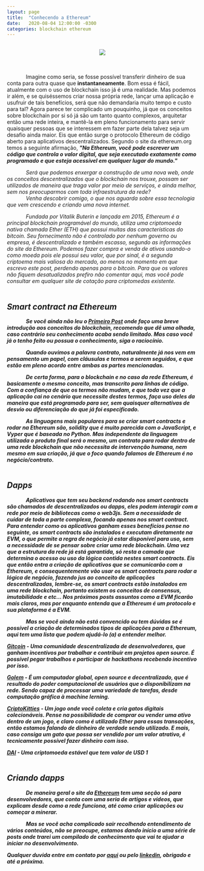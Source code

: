 ```yaml
---
layout: page
title:  "Conhecendo a Ethereum"
date:   2020-08-04 12:00:00 -0300
categories: blockchain ethereum
---
```

<br/>
<div class="row">
    <div class="col-sm-12" style="text-align:center">
        <img src="https://siasky.net/NAAlKT14Z5kX9H2g0aIBBQhITHeoo1QZL-hguiOM6nEtrw">
    </div>
</div>
<br/>
<br/>

<span class="paragraph">Imagine como seria, se fosse possível transferir dinheiro de sua conta para outra quase que <strong>instantaneamente</strong>. Bom essa é fácil, atualmente com o uso de blockchain isso já é uma realidade. Mas podemos ir além, e se quiséssemos criar nossa própria rede, lançar uma aplicação e usufruir de tais benefícios, será que não demandaria muito tempo e custo para tal? Agora parece ter complicado um pouquinho, já que os conceitos sobre blockchain por si só já são um tanto quanto complexos, arquitetar então uma rede inteira, e mantê-la em pleno funcionamento para servir quaisquer pessoas que se interessem em fazer parte dela talvez seja um desafio ainda maior. Eis que então surge o protocolo Ethereum de código aberto para aplicativos descentralizados. Segundo o site da ethereum.org temos a seguinte afirmação, <i><strong>"Na Ethereum, você pode escrever um código que controla o valor digital, que seja executado exatamente como programado e que esteja acessível em qualquer lugar do mundo."</strong>

<span class="paragraph">Será que podemos enxergar a construção de uma nova web, onde os conceitos descentralizados que o blockchain nos trouxe, possam ser utilizados de maneira que traga valor por meio de serviços, e ainda melhor, sem nos preocuparmos com toda infraestrutura da rede?<br/>
<span class="paragraph">Venha descobrir comigo, o que nos aguarda sobre essa tecnologia que vem crescendo e criando uma nova internet.

<span class="paragraph">Fundada por Vitalik Buterin e lançada em 2015, Ethereum é a principal blockchain programável do mundo, utiliza uma criptomoeda nativa chamada Ether (ETH) que possui muitas das características do bitcoin. Seu fornecimento não é controlado por nenhum governo ou empresa, é descentralizado e também escasso, segundo as informações do site da Ethereum. Podemos fazer compra e venda de ativos usando-o como moeda pois ele possui seu valor, que por sinal, é a segunda criptoema mais valiosa do mercado, ao menos no momento em que escrevo este post, perdendo apenas para o bitcoin. Para que os valores não fiquem desatualizados prefiro não comentar aqui, mas você pode consultar em qualquer site de cotação para criptomedas existente.
<br/>
<br/>


## <strong>Smart contract na Ethereum
<span class="paragraph">Se você ainda não leu o <a href="{{ site.baseurl }}{% link _posts/2020-07-01-quebrango-o-gelo.markdown %}">Primeiro Post</a> onde faço uma breve introdução aos conceitos do blockchain, recomendo que dê uma olhada, caso contrário seu conhecimento acaba sendo limitado. Mas caso você já o tenho feito ou possua o conhecimento, siga o raciocínio.

<span class="paragraph">Quando ouvimos a palavra contrato, naturalmente já nos vem em pensamento um papel, com cláusulas e termos a serem seguidos, e que estão em pleno acordo entre ambas as partes mencionadas.

<span class="paragraph">De certa forma, para o blockchain e no caso da rede Ethereum, é basicamente o mesmo conceito, mas transcrito para linhas de código. Com a confiança de que os termos não mudam, e que toda vez que a aplicação cai no cenário que necessite destes termos, faça uso deles da maneira que está programado para ser, sem quaisquer alternativas de desvio ou diferenciação do que já foi especificado.

<span class="paragraph">As linguagens mais populares para se criar smart contracts e rodar na Ethereum são, solidity que é muito parecida com o JavaScript, e Vyper que é baseada no Python. Mas independente da linguagem utilizada o produto final será o mesmo, um contrato para rodar dentro de uma rede blockchain que não necessita de intervenção humana, nem mesmo em sua criação, já que o foco quando falamos de Ethereum é no negócio/contrato.
<br/>
<br/>

## <strong>Dapps
<span class="paragraph">Aplicativos que tem seu backend rodando nos smart contracts são chamados de descentralizados ou dapps, eles podem interagir com a rede por meio de bibliotecas como o web3js. Sem a necessidade de cuidar de toda a parte complexa, focando apenas nos smart contract. 
Para entender como os aplicativos ganham esses benefícios pense no seguinte, os smart contracts são instalados  e executam diretamente na EVM, o que permite a regra de negócio já estar disponível para uso, sem a necessidade de se pensar sobre criar uma rede blockchain. Uma vez que a estrutura da rede já está garantida, só resta a camada que determina o acesso ou uso da lógica contida nestes smart contracts. 
Eis que então entra a criação de aplicativos que se comunicarão com a Ethereum, e consequentemente vão usar os smart contracts para rodar a lógica de negócio, fazendo jus ao conceito de aplicações descentralizadas, lembre-se, os smart contracts estão instalados em uma rede blockchain, portanto existem os conceitos de consensus, imutabilidade e etc...
Nos próximos posts assuntos como a EVM ficarão mais claros, mas por enquanto entenda que a Ethereum é um protocolo e sua plataforma é a EVM.

<span class="paragraph">Mas se você ainda não está convencido ou tem dúvidas se é possível a criação de determinados tipos de aplicações para a Ethereum, aqui tem uma lista que podem ajudá-lo (a) a entender melhor.

<strong><a href="https://gitcoin.co/landing">Gitcoin</a> - </strong>Uma comunidade descentralizada de desenvolvedores, que ganham incentivos por trabalhar e contribuir em projetos open source. É possível pegar trabalhos e participar de hackathons recebendo incentivo por isso.

<strong><a href="https://golem.network">Golem</a> - </strong>
É um computador global, open source e decentralizado, que é resultado do poder computacional de usuários que o disponibilizam na rede. Sendo capaz de processar uma variedade de tarefas, desde computação gráfica à machine lerning.

<strong><a href="http://www.cryptokitties.co">CriptoKitties</a> - </strong> 
Um jogo onde você coleta e cria gatos digitais colecionáveis. Pense na possibilidade de comprar ou vender uma ativo dentro de um jogo, e claro como é utilizado Ether para essas transações, então estamos falando de dinheiro de verdade sendo utilizado. E mais, caso consiga um gato que possa ser vendido por um valor atrativo, é tecnicamente possível fazer dinheiro com isso.

<strong><a href="https://makerdao.com/en">DAI</a> - </strong>
Uma criptomoeda estável que tem valor de USD 1
<br/>
<br/>

## <strong>Criando dapps
<span class="paragraph">De maneira geral o site da <a href="https://ethereum.org/en/developers/">Ethereum</a> tem uma seção só para desenvolvedores, que conta com uma seria de artigos e vídeos, que explicam desde como a rede funciona, até como criar aplicações ou começar a minerar. 

<span class="paragraph">Mas se você acha complicado sair recolhendo entendimento de vários conteúdos, não se preocupe, estamos dando início a uma série de posts onde trarei um compilado de conhecimento que vai te ajudar a iniciar no desenvolvimento.<br/>


Qualquer duvida entre em contato por <a href="/contact/">aqui</a> ou pelo <a href="https://www.linkedin.com/in/erion-ricardo-barasuol-82722a30/">linkedin</a>, obrigado e até a próxima.


<style>
.paragraph {
    margin-left: 50px;
}
</style>